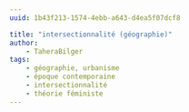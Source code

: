 ```yaml
---
uuid: 1b43f213-1574-4ebb-a643-d4ea5f07dcf8

title: "intersectionnalité (géographie)"
author: 
    - TaheraBilger
tags:
    - géographie, urbanisme
    - époque contemporaine
    - intersectionnalité
    - théorie féministe
---
```

